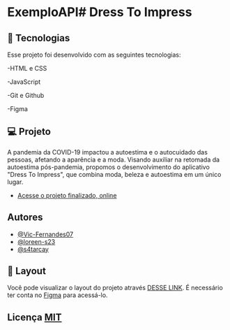 # ExemploAPI# Dress To Impress 

## 🚀 Tecnologias
Esse projeto foi desenvolvido com as seguintes tecnologias:

-HTML e CSS 

-JavaScript 

-Git e Github

-Figma 

## 💻 Projeto 
A pandemia da COVID-19 impactou a autoestima e o autocuidado das pessoas, afetando a aparência e a moda. Visando auxiliar na retomada da autoestima pós-pandemia, propomos o desenvolvimento do aplicativo "Dress To Impress", que combina moda, beleza e autoestima em um único lugar. 
- [Acesse o projeto finalizado, online](https://github.com/Vic-Fernandes07/DressToImpress)

  
## Autores 
- [@Vic-Fernandes07](https://github.com/Vic-Fernandes07)
- [@loreen-s23](https://github.com/loreen-s23)
- [@s4tarcay](https://github.com/s4tarcay)


## 🔖 Layout
Você pode visualizar o layout do projeto através [DESSE LINK](https://www.figma.com/design/lzJjnps9kJA0Y7YXVs4s4E/Arquitetos-Da-Beleza?node-id=0-1&t=e7IGlqIoY3YqlbO9-0). É necessário ter conta no [Figma](https://figma.com) para acessá-lo. 

## Licença [MIT](https://choosealicense.com/licenses/mit/)
